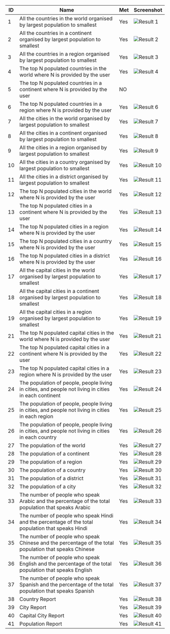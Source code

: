 | ID    | Name | Met  | Screenshot |
|-------|------|------|------------|
| 1     | All the countries in the world organised by largest population to smallest | Yes | ![Result 1]() |
| 2     | All the countries in a continent organised by largest population to smallest| Yes | ![Result 2]()  |
| 3     | All the countries in a region organised by largest population to smallest | Yes | ![Result 3]() |
| 4     | The top N populated countries in the world where N is provided by the user | Yes | ![Result 4]() |
| 5     | The top N populated countries in a continent where N is provided by the user | NO | |
| 6     | The top N populated countries in a region where N is provided by the user | Yes | ![Result 6]() |
| 7     | All the cities in the world organised by largest population to smallest | Yes | ![Result 7]() |
| 8     | All the cities in a continent organised by largest population to smallest | Yes | ![Result 8]() |
| 9     | All the cities in a region organised by largest population to smallest | Yes | ![Result 9]() |
| 10     | All the cities in a country organised by largest population to smallest | Yes | ![Result 10]() |
| 11     | All the cities in a district organised by largest population to smallest | Yes | ![Result 11]() |
| 12     | The top N populated cities in the world where N is provided by the user | Yes | ![Result 12]() |
| 13     | The top N populated cities in a continent where N is provided by the user| Yes | ![Result 13]() |
| 14     | The top N populated cities in a region where N is provided by the user | Yes | ![Result 14]() |
| 15     | The top N populated cities in a country where N is provided by the user	 | Yes | ![Result 15]() |
| 16     | The top N populated cities in a district where N is provided by the user | Yes | ![Result 16]() |
| 17     | All the capital cities in the world organised by largest population to smallest | Yes | ![Result 17]() |
| 18     | All the capital cities in a continent organised by largest population to smallest | Yes | ![Result 18]() |
| 19     | All the capital cities in a region organised by largest population to smallest | Yes | ![Result 19]() |
| 21     | The top N populated capital cities in the world where N is provided by the user| Yes | ![Result 21]() |
| 22     | The top N populated capital cities in a continent where N is provided by the user | Yes | ![Result 22]() |
| 23     | The top N populated capital cities in a region where N is provided by the user | Yes | ![Result 23]() |
| 24     | The population of people, people living in cities, and people not living in cities in each continent | Yes | ![Result 24]() |
| 25     | The population of people, people living in cities, and people not living in cities in each region| Yes | ![Result 25]() |
| 26     | The population of people, people living in cities, and people not living in cities in each country | Yes | ![Result 26]() |
| 27     | The population of the world | Yes | ![Result 27]() |
| 28     | The population of a continent | Yes | ![Result 28]() |
| 29     | The population of a region | Yes | ![Result 29]() |
| 30     | The population of a country | Yes | ![Result 30]() |
| 31     | The population of a district | Yes | ![Result 31]() |
| 32     | The population of a city | Yes | ![Result 32]() |
| 33     | The number of people who speak Arabic and the percentage of the total population that speaks Arabic | Yes | ![Result 33]() |
| 34     | The number of people who speak Hindi and the percentage of the total population that speaks Hindi | Yes | ![Result 34]() |
| 35     | The number of people who speak Chinese and the percentage of the total population that speaks Chinese | Yes | ![Result 35]() |
| 36     | The number of people who speak English and the percentage of the total population that speaks English | Yes | ![Result 36]() |
| 37     | The number of people who speak Spanish and the percentage of the total population that speaks Spanish | Yes | ![Result 37]() |
| 38     | Country Report | Yes | ![Result 38]() |
| 39     | City Report | Yes | ![Result 39]() |
| 40    | Capital City Report | Yes | ![Result 40]() |
| 41     | Population Report | Yes | ![Result 41]() |
